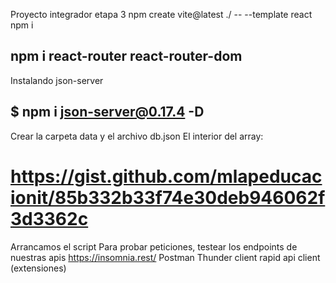 Proyecto integrador etapa 3
npm create vite@latest ./ -- --template react
npm i
## npm i react-router react-router-dom
Instalando json-server
## $ npm i json-server@0.17.4 -D
Crear la carpeta data y el archivo db.json
El interior del array:
# https://gist.github.com/mlapeducacionit/85b332b33f74e30deb946062f3d3362c
Arrancamos el script
Para probar peticiones, testear los endpoints de nuestras apis
https://insomnia.rest/
Postman
Thunder client
rapid api client (extensiones)